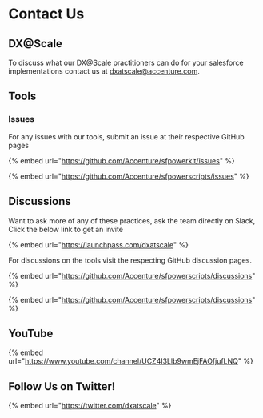 # Contact Us

## DX@Scale

To discuss what our DX@Scale practitioners can do for your salesforce implementations contact us at [dxatscale@accenture.com](mailto:dxatscale@accenture.com).

## Tools

### Issues

For any issues with our tools, submit an issue at their respective GitHub pages

{% embed url="https://github.com/Accenture/sfpowerkit/issues" %}

{% embed url="https://github.com/Accenture/sfpowerscripts/issues" %}

## Discussions

Want to ask more of any of these practices, ask the team directly on Slack, Click the below link to get an invite

{% embed url="https://launchpass.com/dxatscale" %}

For discussions on the tools visit the respecting GitHub discussion pages.

{% embed url="https://github.com/Accenture/sfpowerscripts/discussions" %}

{% embed url="https://github.com/Accenture/sfpowerscripts/discussions" %}

## YouTube

{% embed url="https://www.youtube.com/channel/UCZ4I3Llb9wmEjFAOfjufLNQ" %}

## Follow Us on Twitter!

{% embed url="https://twitter.com/dxatscale" %}
